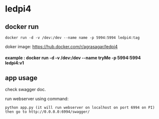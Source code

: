 # ledpi4

## docker run
```
docker run -d -v /dev:/dev --name name -p 5994:5994 ledpi4:tag     
```
doker image: https://hub.docker.com/r/agrasagar/ledpi4     
#### example : docker run -d -v /dev:/dev --name tryMe -p 5994:5994 ledpi4:v1

## app usage
check swagger doc.     

run webserver using command:     
```
python app.py (it will run webserver on localhost on port 6994 on PI)     
then go to http://0.0.0.0:6994/swagger/     
```

